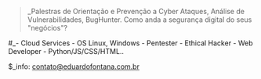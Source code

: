
>_Palestras de Orientação e Prevenção a Cyber Ataques,  Análise de Vulnerabilidades, BugHunter. Como anda a segurança digital do seus "negócios"?

#_- Cloud Services - OS Linux, Windows - Pentester - Ethical Hacker - Web Developer - Python/JS/CSS/HTML..

$_info: contato@eduardofontana.com.br
